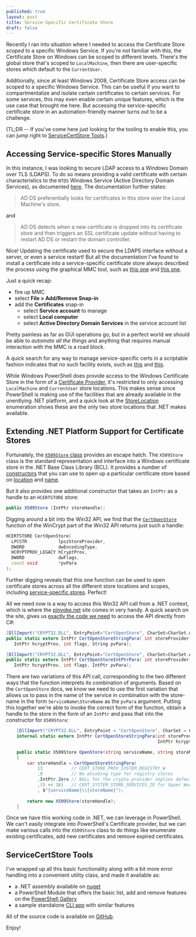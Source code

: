 ```yaml
---
published: true
layout: post
title: Service-Specific Certificate Store
draft: false
---
```


Recently I ran into situation where I needed to access the Certificate Store *scoped* to a specific Windows Service.  If you're not familiar with this, the Certificate Store on Windows can be scoped to different levels.  There's the global store that's scoped to `LocalMachine`, then there are user-specific stores which default to the `CurrentUser`.

Additionally, since at least Windows 2008, Certificate Store access can be scoped to a specific Windows Service.  This can be useful if you want to compartmentalize and isolate certain certificates to certain services.  For some services, this may even enable certain unique features, which is the use case that brought me here.  But accessing the service-specific certificate store in an automation-friendly manner turns out to be a challenge.

(TL;DR -- If you've come here just looking for the tooling to enable this, you can jump right to [ServiceCertStore Tools](#servicecertstore-tools).)

## Accessing Service-specific Stores Manually

In this instance, I was looking to secure LDAP access to a Windows Domain over TLS (LDAPS).  To do so means providing a valid certificate with certain characteristics to the `NTDS` Windows Service (Active Directory Domain Services), as documented [here](https://support.microsoft.com/en-us/help/321051/how-to-enable-ldap-over-ssl-with-a-third-party-certification-authority).  The documentation further states:

> AD DS preferentially looks for certificates in this store over the Local Machine's store.

and

> AD DS detects when a new certificate is dropped into its certificate store and then triggers an SSL certificate update without having to restart AD DS or restart the domain controller.

Nice!  Updating the certificate used to secure the LDAPS interface without a server, or even a service restart!  But all the documentation I've found to install a certificate into a service-specific certificate store always described the process using the graphical MMC tool, such as [this one](https://social.technet.microsoft.com/wiki/contents/articles/2980.ldap-over-ssl-ldaps-certificate.aspx#Exporting_the_LDAPS_Certificate_and_Importing_for_use_with_AD_DS) and [this one](https://docs.microsoft.com/en-us/previous-versions/windows/it-pro/windows-server-2008-R2-and-2008/dd941846(v=ws.10)#to-import-a-certificate-into-the-ad-ds-personal-store).

Just a quick recap:

* fire up MMC
* select **File > Add/Remove Snap-in**
* add the **Certificates** snap-in
  * select **Service account** to manage
  * select **Local computer**
  * select **Active Directory Domain Services** in the service account list

Pretty painless as far as GUI operations go, but in a perfect world we should be able to *automate all the things* and anything that requires manual interaction with the MMC is a road block.

A quick search for any way to manage service-specific certs in a scriptable fashion indicates that no such facility exists, such as [this](https://stackoverflow.com/questions/5149607/how-to-open-a-windows-service-certificate-store) and [this](https://social.technet.microsoft.com/Forums/en-US/07be0526-a8e7-4453-a1b0-910ff959758b/import-certificate-into-service-accounts-personal-store?forum=winserversecurity).

While Windows PowerShell does provide access to the Windows Certificate Store in the form of a [Certificate Provider](https://docs.microsoft.com/en-us/powershell/module/microsoft.powershell.security/about/about_certificate_provider), it's restricted to only accessing `LocalMachine` and `CurrentUser` store locations.  This makes sense since PowerShell is making use of the facilities that are already available in the unerdlying .NET platform, and a quick look at the [StoreLocation](https://docs.microsoft.com/en-us/dotnet/api/system.security.cryptography.x509certificates.storelocation) enumeration shows these are the only two store locations that .NET makes available.

## Extending .NET Platform Support for Certificate Stores

Fortunately, the [`X509Store` class](https://docs.microsoft.com/en-us/dotnet/api/system.security.cryptography.x509certificates.x509store) provides an escape hatch.  The `X509Store` class is the standard representation and interface into a Windows certificate store in the .NET Base Class Library (BCL).  It provides a number of [constructors](https://docs.microsoft.com/en-us/dotnet/api/system.security.cryptography.x509certificates.x509store.-ctor) that you can use to open up a particular certificate store based on [location](https://docs.microsoft.com/en-us/dotnet/api/system.security.cryptography.x509certificates.storelocation) and [name](https://docs.microsoft.com/en-us/dotnet/api/system.security.cryptography.x509certificates.storename).

But it also provides one additional constructor that takes an `IntPtr` as a handle to an `HCERTSTORE` store:

```csharp
public X509Store (IntPtr storeHandle);
```

Digging around a bit into the Win32 API, we find that the [`CertOpenStore`](https://docs.microsoft.com/en-us/windows/desktop/api/wincrypt/nf-wincrypt-certopenstore) function of the WinCrypt part of the Win32 API returns just such a handle:

```cpp
HCERTSTORE CertOpenStore(
  LPCSTR            lpszStoreProvider,
  DWORD             dwEncodingType,
  HCRYPTPROV_LEGACY hCryptProv,
  DWORD             dwFlags,
  const void        *pvPara
);
```

Further digging reveals that this one function can be used to open certificate stores across all the different store locations and scopes, including [service-specific stores](https://docs.microsoft.com/en-us/windows/desktop/SecCrypto/system-store-locations).  Perfect!

All we need now is a way to access this Win32 API call from a .NET context, which is where the [pinvoke.net](https://www.pinvoke.net/) site comes in very handy.  A quick search on the site, gives us [exactly the code we need](https://www.pinvoke.net/default.aspx/crypt32.certopenstore) to access the API directly from C#:

```csharp
[DllImport("CRYPT32.DLL", EntryPoint="CertOpenStore", CharSet=CharSet.Auto, SetLastError=true)]
public static extern IntPtr CertOpenStoreStringPara( int storeProvider, int encodingType,
   IntPtr hcryptProv, int flags, String pvPara);

[DllImport("CRYPT32.DLL", EntryPoint="CertOpenStore", CharSet=CharSet.Auto, SetLastError=true)]
public static extern IntPtr CertOpenStoreIntPtrPara( int storeProvider, int encodingType,
   IntPtr hcryptProv, int flags, IntPtr pvPara);
```

There are two variations of this API call, corresponding to the two different ways that the function interprets its combination of arguments.  Based on the `CertOpenStore` docs, we know we need to use the first variation that allows us to pass in the name of the service in combination with the store-name in the form `ServiceName\StoreName` as the `pvPara` argument.  Putting this together we're able to invoke the correct form of the function, obtain a handle to the store in the form of an `IntPtr` and pass that into the constructor for `X509Store`:

```csharp
    [DllImport("CRYPT32.DLL", EntryPoint = "CertOpenStore", CharSet = CharSet.Auto, SetLastError = true)]
    internal static extern IntPtr CertOpenStoreStringPara(int storeProvider, int encodingType,
                                                          IntPtr hcryptProv, int flags, String pvPara);

    public static X509Store OpenStore(string serviceName, string storeName)
    {
        var storeHandle = CertOpenStoreStringPara(
            13           // CERT_STORE_PROV_SYSTEM_REGISTRY_W
            ,0           // No encoding type for registry stores
            ,IntPtr.Zero // NULL for the crypto provider implies default
            ,(5 << 16)   // CERT_SYSTEM_STORE_SERVICES_ID for Upper Word
            , $"{serviceName}\\{storeName}");
      
        return new X509Store(storeHandle);
    }
```

Once we have this working code in .NET, we can leverage in PowerShell.  We can't easily integrate into PowerShell's Certificate provider, but we can make various calls into the `X509Store` class to do things like enumerate existing certificates, add new certificates and remove expired certificates.

## ServiceCertStore Tools

I've wrapped up all this basic functionality along with a bit more error handling into a convenient utility class, and made it available as:

* a .NET assembly available on [nuget](https://www.nuget.org/packages/Zyborg.Security.Cryptography.ServiceCertStore/)
* a PowerShell Module that offers the basic list, add and remove features on the [PowerShell Gallery](https://www.powershellgallery.com/packages/ServiceCertStore)
* a sample standalone [CLI app](https://github.com/zyborg/Zyborg.Security.Cryptography.ServiceCertStore/releases/download/v1.0.1.0/servicecerts-cli-1_0_1_0.zip) with similar features

All of the source code is available on [GitHub](https://github.com/zyborg/Zyborg.Security.Cryptography.ServiceCertStore/).

Enjoy!

